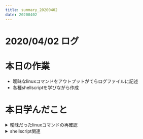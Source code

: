 ```yaml
---
title: summary_20200402
date: 20200402
---
```



# 2020/04/02 ログ

# 本日の作業

- 曖昧なlinuxコマンドをアウトプットがてらログファイルに記述
- 各種shellscriptを学びながら作成

# 本日学んだこと

<details>

<summary>
曖昧だったlinuxコマンドの再確認
</summary>

### ps
動作中のプロセスID、名前、実行時間、コマンドを表示する。  

#### a
terminalから実行したすべてのプロセスを表示。  
ノリで覚えられる。  

#### -e -A
すべてのプロセスを表示。  
aオプションと混じって覚えそうで危険。  

#### x
terminalから実行したもの以外のプロセスも表示  
auxと使えばすべて網羅できる+CPU&メモリの確認も可能といったところ  

#### u
CPUやメモリの使用率を表示。  
デフォルトだとプロセスIDでソートされている。  

#### -u
表示するユーザーを指定。  
これもデフォルトだとプロセスIDでソート。  

#### -g
表示するグループを指定。  

#### 使用例

```shell
ps aux | more
```

どかっと全部表示。  
その他細かいところはgrepと組み合わせて使うことでなんとかなりそう。  
おそらく使用頻度がそこまで高いコマンドではないので、
使う時になったらリンクを参照しながらなんとかといったところ。

#### 参考リンク
- [参考その1](https://eng-entrance.com/linux-command-ps)
基礎的な部分  
- [参考その2](https://qiita.com/s_suzaku/items/9967fabc1dd8b9856f1a)
わりとわかりやすい  
- [参考その3](https://www.atmarkit.co.jp/ait/articles/1603/28/news022.html)
sortとか使うときにはいいかも  

### curl
サーバーからデータ転送、またはサーバーへデータ転送するコマンド。  
よくされる使い方はHTTPリクエストを送る。  
APIとか作ってテストしたい際に使うアレ。POSTMANでGUI的に行っているのをコマンドで行っている感じ。  
オプションを何もつけない場合GETmethodになる  

#### -s
silent？実行中のメッセージを表示しなくなる。  

#### -o
ファイル出力する。  
イマイチ使う場面が想像できない…。  

#### 参考リンク
- [参考その1](https://qiita.com/yasuhiroki/items/a569d3371a66e365316f)
やはりqiita  
- [参考その2](https://qiita.com/ryuichi1208/items/e4e1b27ff7d54a66dcd9)
オプション関連が良い  
- [参考その3](https://www.atmarkit.co.jp/ait/articles/1606/22/news030.html)
基本的な部分  

### top
プロセス・CPU・メモリ等の情報がどかっと出てくる  
デフォルトだとCPU使用率でソートされている。  

#### -u, -U
表示するユーザーを名前またはIDで指定。  

#### -d
更新する間隔を秒指定できる。  

#### -p
表示するプロセスをプロセスIDで指定。

#### 参考リンク
- [参考その1](https://www.atmarkit.co.jp/ait/articles/1706/30/news018.html)
基本的な部分
- [参考その2](https://qiita.com/k0kubun/items/7368c323d90f24a00c2f)
ショートカットキーとか書いてある。
- [参考その3](https://orebibou.com/2015/07/top%E3%82%B3%E3%83%9E%E3%83%B3%E3%83%89%E3%81%A7%E8%A6%9A%E3%81%88%E3%81%A6%E3%81%8A%E3%81%8D%E3%81%9F%E3%81%84%E4%BD%BF%E3%81%84%E6%96%B914%E5%80%8B/)
オプションと使用例が乗っているので、頻繁に使うようになったらココを見て確認

### tail
末尾から10行のみを表示するcat的なコマンド。  
正直使ったことがなかった。catで末尾近くみてほへーっとしていたがこれは便利そう。  
逆に頭10行を表示するコマンドとしてheadがある。moreを使わなくても済む……！  

#### -n
出力する行数を設定  
`tail -n -5 filename` 行数に-をつけることでその行数以外を表示する。

#### 参考リンク
- [参考その1](https://eng-entrance.com/linux-command-tail)
基本的な部分

### find
ファイルの検索  

#### -name filename
正規表現を使える？

#### -mtime
変更した日を指定して検索  
0だと本日、1だと昨日更新したファイルなどが検索可能。  

#### -type d
ディレクトリを対象に検索  

#### 使用例

```shell
find ./ -name '*' | xargs grep hogehoge
```
現ディレクトリをすべてどかっと調べて後からgrepで抽出とかしている
```shell
find ./ -name '*.md'
```
とかでもファイル拡張子を見たいときにはこれでも充分かも

#### 参考リンク
- [参考その1](https://eng-entrance.com/linux-command-find)
基本的な部分
- [参考その2](https://qiita.com/tomozo6/items/5646d6a062950f986372)
再帰的にfindしたい

### chown
ユーザーやグループを変更する。  

```shell
chown user:group filename
```

基本的にはこういった使い方？

#### -R
ディレクトリと内部のファイルすべてのユーザー:グループを変更

#### -c
変更が会ったときのみ結果を表示。確認のためにつけるのが良さそう。  

#### -h
シンボリックリンクの場合、リンク先を変更することになるが
-hオプションはシンボリックリンク自体を変更する

```shell
ls -lR
```

で再帰的に表示し、シンボリックリンク先まで見れるのでそれで確認するのがよさそう  

#### 参考リンク
- [参考その1](https://webkaru.net/linux/chown-command/)
基本的な部分と使用例
- [参考その2](https://eng-entrance.com/linux-command-chown)
オプションと使用例
</details>

<details>

<summary>
shellscript関連
</summary>

### 引数
$1 や $2で複数の引数が取れて使える。  

### 文頭のアレ

```sh
#!/bin/bash
```
これ、Shebangと呼ぶらしく、実行っファイルとして動かすために記述が必要。  
[参考](https://qiita.com/mohira/items/566ca75d704072bcb26f)

### 正規表現関連
文字列を比較したくなった時に正規表現が使いたくなったので
```sh
if [[ $val =~ regxp ]]; then
```
の記法で使える。  

### seq
for文で使う時に便利。Pythonのrange的な間隔。  
</details>
